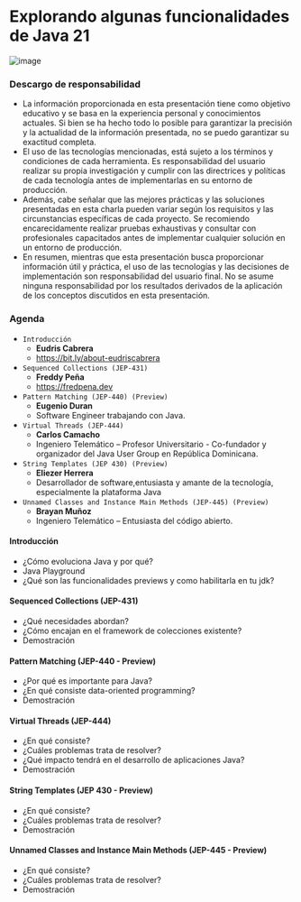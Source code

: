 # Explorando algunas funcionalidades de Java 21

![image](https://github.com/JavaDominicano/mastering-jdk-21/assets/5680906/b83da2dc-cabb-4d9d-a5e3-27a6a9a4621f)

### Descargo de responsabilidad

- La información proporcionada en esta presentación tiene como objetivo educativo y se basa en la experiencia personal y conocimientos actuales. Si bien se ha hecho todo lo posible para garantizar la precisión y la actualidad de la información presentada, no se puedo garantizar su exactitud completa.
- El uso de las tecnologías mencionadas, está sujeto a los términos y condiciones de cada herramienta. Es responsabilidad del usuario realizar su propia investigación y cumplir con las directrices y políticas de cada tecnología antes de implementarlas en su entorno de producción.
- Además, cabe señalar que las mejores prácticas y las soluciones presentadas en esta charla pueden variar según los requisitos y las circunstancias específicas de cada proyecto. Se recomiendo encarecidamente realizar pruebas exhaustivas y consultar con profesionales capacitados antes de implementar cualquier solución en un entorno de producción.
- En resumen, mientras que esta presentación busca proporcionar información útil y práctica, el uso de las tecnologías y las decisiones de implementación son responsabilidad del usuario final. No se asume ninguna responsabilidad por los resultados derivados de la aplicación de los conceptos discutidos en esta presentación.


### Agenda
* `Introducción`
  + __Eudris Cabrera__
  + https://bit.ly/about-eudriscabrera 
* `Sequenced Collections (JEP-431)`
  + __Freddy Peña__ 
  + https://fredpena.dev
* `Pattern Matching (JEP-440) (Preview)`
  + __Eugenio Duran__
  + Software Engineer trabajando con Java.	
* `Virtual Threads (JEP-444)`
  + __Carlos Camacho__
  + Ingeniero Telemático – Profesor Universitario - Co-fundador y organizador del Java User Group en República Dominicana.
* `String Templates (JEP 430) (Preview)`
  + __Eliezer Herrera__
  + Desarrollador de software,entusiasta y amante de la tecnología, especialmente la plataforma Java
* `Unnamed Classes and Instance Main Methods (JEP-445) (Preview)`
  + __Brayan Muñoz__
  + Ingeniero Telemático – Entusiasta del código abierto. 

#### Introducción
* ¿Cómo evoluciona Java y por qué?
* Java Playground
* ¿Qué son las funcionalidades previews y como habilitarla en tu jdk?

#### Sequenced Collections (JEP-431)
* ¿Qué necesidades abordan?
* ¿Cómo encajan en el framework de colecciones existente?
* Demostración

#### Pattern Matching (JEP-440 - Preview)
* ¿Por qué es importante para Java?
* ¿En qué consiste data-oriented programming?
* Demostración

#### Virtual Threads (JEP-444) 
* ¿En qué consiste?
* ¿Cuáles problemas trata de resolver?
* ¿Qué impacto tendrá en el desarrollo de aplicaciones Java?
* Demostración

#### String Templates (JEP 430 - Preview)
* ¿En qué consiste?
* ¿Cuáles problemas trata de resolver?
* Demostración

#### Unnamed Classes and Instance Main Methods (JEP-445 - Preview)
* ¿En qué consiste?
* ¿Cuáles problemas trata de resolver?
* Demostración






